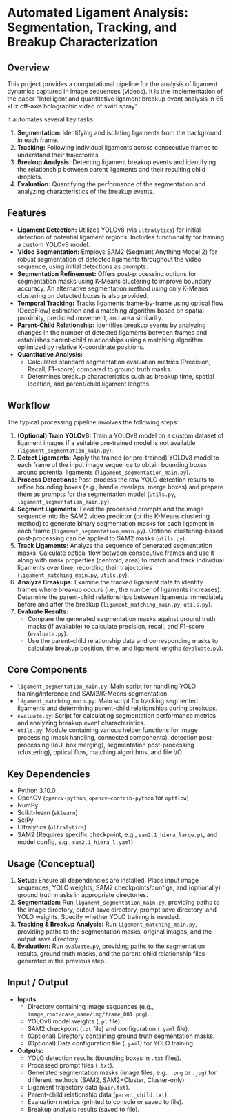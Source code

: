 # Automated Ligament Analysis: Segmentation, Tracking, and Breakup Characterization

## Overview

This project provides a computational pipeline for the analysis of ligament dynamics captured in image sequences (videos). It is the implementation of the paper "Intelligent and quantitative ligament breakup event analysis in 65 kHz off-axis holographic video of swirl spray"

It automates several key tasks:
1.  **Segmentation:** Identifying and isolating ligaments from the background in each frame.
2.  **Tracking:** Following individual ligaments across consecutive frames to understand their trajectories.
3.  **Breakup Analysis:** Detecting ligament breakup events and identifying the relationship between parent ligaments and their resulting child droplets.
4.  **Evaluation:** Quantifying the performance of the segmentation and analyzing characteristics of the breakup events.

## Features

*   **Ligament Detection:** Utilizes YOLOv8 (via `ultralytics`) for initial detection of potential ligament regions. Includes functionality for training a custom YOLOv8 model.
*   **Video Segmentation:** Employs SAM2 (Segment Anything Model 2) for robust segmentation of detected ligaments throughout the video sequence, using initial detections as prompts.
*   **Segmentation Refinement:** Offers post-processing options for segmentation masks using K-Means clustering to improve boundary accuracy. An alternative segmentation method using only K-Means clustering on detected boxes is also provided.
*   **Temporal Tracking:** Tracks ligaments frame-by-frame using optical flow (DeepFlow) estimation and a matching algorithm based on spatial proximity, predicted movement, and area similarity.
*   **Parent-Child Relationship:** Identifies breakup events by analyzing changes in the number of detected ligaments between frames and establishes parent-child relationships using a matching algorithm optimized by relative X-coordinate positions.
*   **Quantitative Analysis:**
    *   Calculates standard segmentation evaluation metrics (Precision, Recall, F1-score) compared to ground truth masks.
    *   Determines breakup characteristics such as breakup time, spatial location, and parent/child ligament lengths.

## Workflow

The typical processing pipeline involves the following steps:

1.  **(Optional) Train YOLOv8:** Train a YOLOv8 model on a custom dataset of ligament images if a suitable pre-trained model is not available (`ligament_segmentation_main.py`).
2.  **Detect Ligaments:** Apply the trained (or pre-trained) YOLOv8 model to each frame of the input image sequence to obtain bounding boxes around potential ligaments (`ligament_segmentation_main.py`).
3.  **Process Detections:** Post-process the raw YOLO detection results to refine bounding boxes (e.g., handle overlaps, merge boxes) and prepare them as prompts for the segmentation model (`utils.py`, `ligament_segmentation_main.py`).
4.  **Segment Ligaments:** Feed the processed prompts and the image sequence into the SAM2 video predictor (or the K-Means clustering method) to generate binary segmentation masks for each ligament in each frame (`ligament_segmentation_main.py`). Optional clustering-based post-processing can be applied to SAM2 masks (`utils.py`).
5.  **Track Ligaments:** Analyze the sequence of generated segmentation masks. Calculate optical flow between consecutive frames and use it along with mask properties (centroid, area) to match and track individual ligaments over time, recording their trajectories (`ligament_matching_main.py`, `utils.py`).
6.  **Analyze Breakups:** Examine the tracked ligament data to identify frames where breakup occurs (i.e., the number of ligaments increases). Determine the parent-child relationships between ligaments immediately before and after the breakup (`ligament_matching_main.py`, `utils.py`).
7.  **Evaluate Results:**
    *   Compare the generated segmentation masks against ground truth masks (if available) to calculate precision, recall, and F1-score (`evaluate.py`).
    *   Use the parent-child relationship data and corresponding masks to calculate breakup position, time, and ligament lengths (`evaluate.py`).

## Core Components

*   `ligament_segmentation_main.py`: Main script for handling YOLO training/inference and SAM2/K-Means segmentation.
*   `ligament_matching_main.py`: Main script for tracking segmented ligaments and determining parent-child relationships during breakups.
*   `evaluate.py`: Script for calculating segmentation performance metrics and analyzing breakup event characteristics.
*   `utils.py`: Module containing various helper functions for image processing (mask handling, connected components), detection post-processing (IoU, box merging), segmentation post-processing (clustering), optical flow, matching algorithms, and file I/O.

## Key Dependencies

*   Python 3.10.0
*   OpenCV (`opencv-python`, `opencv-contrib-python` for `optflow`)
*   NumPy
*   Scikit-learn (`sklearn`)
*   SciPy
*   Ultralytics (`ultralytics`)
*   SAM2 (Requires specific checkpoint, e.g., `sam2.1_hiera_large.pt`, and model config, e.g., `sam2.1_hiera_l.yaml`)

## Usage (Conceptual)

1.  **Setup:** Ensure all dependencies are installed. Place input image sequences, YOLO weights, SAM2 checkpoints/configs, and (optionally) ground truth masks in appropriate directories.
2.  **Segmentation:** Run `ligament_segmentation_main.py`, providing paths to the image directory, output save directory, prompt save directory, and YOLO weights. Specify whether YOLO training is needed.
3.  **Tracking & Breakup Analysis:** Run `ligament_matching_main.py`, providing paths to the segmentation masks, original images, and the output save directory.
4.  **Evaluation:** Run `evaluate.py`, providing paths to the segmentation results, ground truth masks, and the parent-child relationship files generated in the previous step.

## Input / Output

*   **Inputs:**
    *   Directory containing image sequences (e.g., `image_root/case_name/img/frame_001.png`).
    *   YOLOv8 model weights (`.pt` file).
    *   SAM2 checkpoint (`.pt` file) and configuration (`.yaml` file).
    *   (Optional) Directory containing ground truth segmentation masks.
    *   (Optional) Data configuration file (`.yaml`) for YOLO training.
*   **Outputs:**
    *   YOLO detection results (bounding boxes in `.txt` files).
    *   Processed prompt files (`.txt`).
    *   Generated segmentation masks (image files, e.g., `.png` or `.jpg`) for different methods (SAM2, SAM2+Cluster, Cluster-only).
    *   Ligament trajectory data (`pair.txt`).
    *   Parent-child relationship data (`parent_child.txt`).
    *   Evaluation metrics (printed to console or saved to file).
    *   Breakup analysis results (saved to file).
